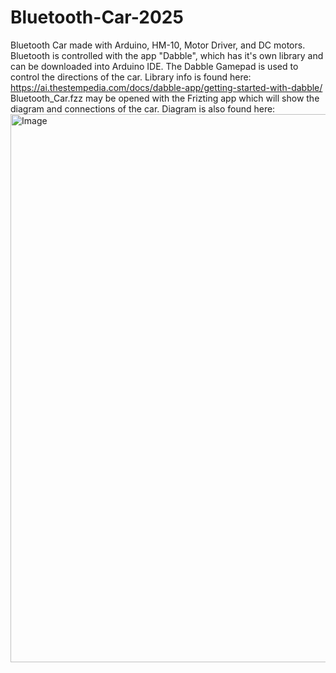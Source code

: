 # Bluetooth-Car-2025
Bluetooth Car made with Arduino, HM-10, Motor Driver, and DC motors.
Bluetooth is controlled with the app "Dabble", which has it's own library and can be downloaded into Arduino IDE. The Dabble Gamepad is used to control the directions of the car. 
Library info  is found here: https://ai.thestempedia.com/docs/dabble-app/getting-started-with-dabble/
Bluetooth_Car.fzz may be opened with the Frizting app which will show the diagram and connections of the car. 
Diagram is also found here: 
<img width="1521" height="877" alt="Image" src="https://github.com/user-attachments/assets/911aac3f-0e36-44e0-9b7c-1dce632c50da" />

